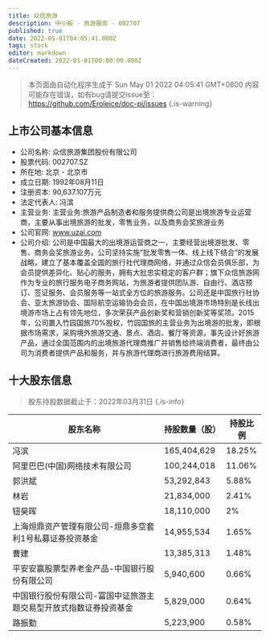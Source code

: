 ```yaml
---
title: 众信旅游
description: 中小板 - 旅游服务 - 002707
published: true
date: 2022-05-01T04:05:41.000Z
tags: stock
editor: markdown
dateCreated: 2022-01-01T00:00:00.000Z
---
```


> 本页面由自动化程序生成于 Sun May 01 2022 04:05:41 GMT+0800
> 内容可能存在错误，如有bug请提交issue至：https://github.com/Eroleice/doc-pi/issues
{.is-warning}

## 上市公司基本信息
- 公司名称: 众信旅游集团股份有限公司
- 股票代码: 002707.SZ
- 所在地: 北京 - 北京市
- 成立日期: 1992年08月11日
- 注册资本: 90,637.107万元
- 法定代表人: 冯滨
- 主营业务: 主营业务:旅游产品制造者和服务提供商公司是出境旅游专业运营商，主要从事出境旅游的批发，零售业务，以及商务会奖旅游业务
- 公司官网: www.uzai.com
- 公司介绍: 公司是中国最大的出境游运营商之一，主要经营出境游批发、零售、商务会奖旅游业务。公司坚持实施“批发零售一体、线上线下结合”的发展战略，建立了基本覆盖全国的旅行社代理商网络，并通过众信会员俱乐部，为会员提供差异化、贴心的服务，拥有大批忠实稳定的客户群；旗下众信旅游网作为专业的旅行服务电子商务网站，为旅游者提供团队游、自由行、酒店预订、签证服务、会员服务等一站式全方位的旅游服务。公司还是中国旅行社协会、亚太旅游协会、国际航空运输协会会员，在中国出境游市场特别是长线出境游市场上占有领先地位，多次荣获产品创新奖和营销创新奖等奖项。2015年，公司置入竹园国旅70%股权，竹园国旅的主营业务为出境游的批发，即根据市场需求，采购境外旅游交通、景点、酒店、餐厅等资源，事先设计好旅游产品，通过全国范围内的出境旅游代理商推广并销售给终端消费者，最终由公司为消费者提供产品和服务，并与旅游代理商进行旅游费用结算。


## 十大股东信息
> 股东持股数据截止于：2022年03月31日
{.is-info}

| 股东名称 | 持股数量（股） | 持股比例 |
| --- | --- | --- |
| 冯滨 | 165,404,629 | 18.25% |
| 阿里巴巴(中国)网络技术有限公司 | 100,244,018 | 11.06% |
| 郭洪斌 | 53,292,843 | 5.88% |
| 林岩 | 21,834,000 | 2.41% |
| 钮昊晖 | 18,110,000 | 2% |
| 上海烜鼎资产管理有限公司-烜鼎多空套利1号私募证券投资基金 | 14,955,534 | 1.65% |
| 曹建 | 13,385,313 | 1.48% |
| 平安安赢股票型养老金产品-中国银行股份有限公司 | 5,940,600 | 0.66% |
| 中国银行股份有限公司-富国中证旅游主题交易型开放式指数证券投资基金 | 5,829,000 | 0.64% |
| 路振勤 | 5,223,900 | 0.58% |




